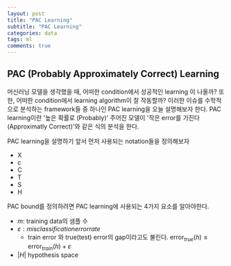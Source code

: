 ```yaml
---
layout: post
title: "PAC Learning"
subtitle: "PAC Learning"
categories: data
tags: ml
comments: true
---
```


## PAC (Probably Approximately Correct) Learning
머신러닝 모델을 생각했을 때, 어떠한 condition에서 성공적인 learning 이 나올까? 또한, 어떠한 condition에서 learning algorithm이 잘 작동할까?
이러한 이슈를 수학적으로 분석하는 framework들 중 하나인 PAC learning을 오늘 설명해보자 한다.
PAC learning이란 '높은 확률로 (Probably)' 주어진 모델이 '작은 error를 가진다 (Approximatly Correct)'와 같은 식의 분석을 한다. 

PAC learning을 설명하기 앞서 먼저 사용되는 notation들을 정의해보자
- X
- c
- C
- T
- S
- H

PAC bound를 정의하려면 PAC learning에 사용되는 4가지 요소를 알아야한다.
- $m$: training data의 샘플 수 
- $\varepsilon: misclassification error rate$
	- train error 와 true(test) error의 gap이라고도 불린다.  $\mbox{error}_{true}(h) \leq \mbox{error}_{train}(h) + \varepsilon$
- $|H|$ hypothesis space

